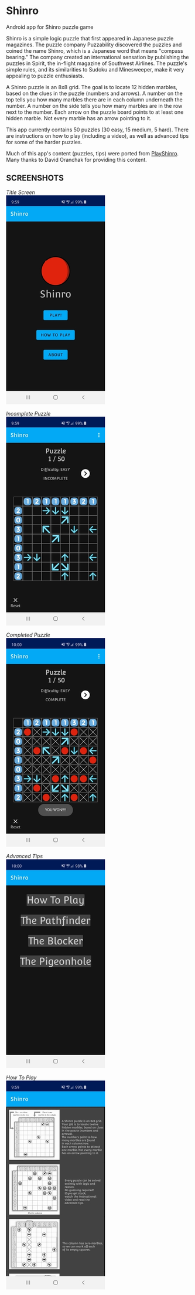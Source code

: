 # Shinro
Android app for Shinro puzzle game

Shinro is a simple logic puzzle that first appeared in Japanese puzzle magazines. The puzzle company Puzzability discovered the puzzles and coined the name Shinro, which is a Japanese word that means "compass bearing." The company created an international sensation by publishing the puzzles in Spirit, the in-flight magazine of Southwest Airlines. The puzzle's simple rules, and its similarities to Sudoku and Minesweeper, make it very appealing to puzzle enthusiasts. 

A Shinro puzzle is an 8x8 grid. The goal is to locate 12 hidden marbles, based on the clues in the puzzle (numbers and arrows). A number on the top tells you how many marbles there are in each column underneath the number. A number on the side tells you how many marbles are in the row next to the number. Each arrow on the puzzle board points to at least one hidden marble. Not every marble has an arrow pointing to it.

This app currently contains 50 puzzles (30 easy, 15 medium, 5 hard). There are instructions on how to play (including a video), as well as advanced tips for some of the harder puzzles.

Much of this app's content (puzzles, tips) were ported from [PlayShinro](http://playshinro.com). Many thanks to David Oranchak for providing this content.

## SCREENSHOTS
<i>Title Screen</i></br>
![Title Screen](.img/screenshots/title_fragment_sm.jpg)

<i>Incomplete Puzzle</i></br>
![Incomplete Puzzle](.img/screenshots/puzzle_1_incomplete_sm.jpg)
</br>

<i>Completed Puzzle</i></br>
![Completed Puzzle](.img/screenshots/puzzle_1_complete_sm.jpg)

<i>Advanced Tips</i></br>
![Advanced Tips](.img/screenshots/advanced_tips_sm.jpg)
</br>

<i>How To Play</i></br>
![How To Play](.img/screenshots/how_to_play_sm.jpg)
</br>
